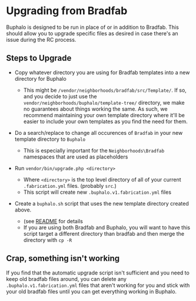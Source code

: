 # Upgrading from Bradfab

Buphalo is designed to be run in place of or in addition to Bradfab.
This should allow you to upgrade specific files as desired in case there's an issue during the RC process.

## Steps to Upgrade

- Copy whatever directory you are using for Bradfab templates into a new directory for Buphalo
  - This might be `/vendor/neighborhoods/bradfab/src/Template/`.
    If so, and you decide to just use the `vendor/neighborhoods/buphalo/template-tree/` directory,
    we make no guarantees about things working the same.
    As such, we recommend maintaining your own template directory where it'll be easier to include your own templates
    as you find the need for them.
 
- Do a search/replace to change all occurences of `Bradfab` in your new template directory to `Buphalo`
  - This is especially important for the `Neighborhoods\Bradfab` namespaces that are used as placeholders
  
- Run `vendor/bin/upgrade.php <directory>`
  - Where `<directory>` is the top level directory of all of your current `.fabrication.yml` files.
    (probably `src`.)
  - This script will create new `.buphalo.v1.fabrication.yml` files
  
- Create a `buphalo.sh` script that uses the new template directory created above.
  - (see [README](../README.md) for details
  - If you are using both Bradfab and Buphalo, you will want to have this script target a different directory than
    bradfab and then merge the directory with `cp -R`
    
## Crap, something isn't working
If you find that the automatic upgrade script isn't sufficient and you need to keep old bradfab files around, you
can delete any `.buphalo.v1.fabrication.yml` files that aren't working for you and stick with your old bradfab files
until you can get everything working in Buphalo.
